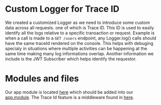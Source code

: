 # Custom Logger for Trace ID

We created a customized Logger as we need to introduce some custom data across all requests. one of which is Trace ID. This ID is used to easily identify all the logs relative to a specific transaction or request. Example is when a call is made to a `GET /users` endpoint, any Logger.log() calls should have the same traceId rendered on the console. This helps with debuging specialy in situations where multiple activities can be happening at the same time making many log informations overlap. Another information we include is the JWT Subscriber which helps identify the requestor.

# Modules and files

Our app module is located [here](/src/logger/) which should be added into our [app.module](/src/app/app.module.ts). The Trace Id feature is a middleware found in [here](/src/common/middlewares/trace-id.middleware.ts).